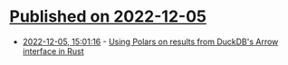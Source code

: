 # [Published on 2022-12-05](index.md)

* [2022-12-05, 15:01:16](https://lobste.rs/s/r7jg2z/using_polars_on_results_from_duckdb_s) - [Using Polars on results from DuckDB's Arrow interface in Rust](https://vikramoberoi.com/using-polars-on-results-from-duckdbs-arrow-interface-in-rust/)
